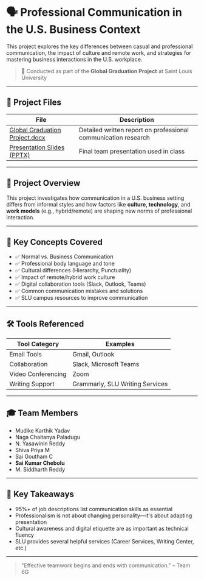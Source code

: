 # 🗣️ Professional Communication in the U.S. Business Context

This project explores the key differences between casual and professional communication, the impact of culture and remote work, and strategies for mastering business interactions in the U.S. workplace.

> 📍 Conducted as part of the **Global Graduation Project** at Saint Louis University

---

## 📁 Project Files

| File | Description |
|------|-------------|
| [Global Graduation Project.docx](https://github.com/Saich6/professional-communication-research/blob/main/Global%20Graduation%20Project.docx) | Detailed written report on professional communication research |
| [Presentation Slides (PPTX)](https://github.com/Saich6/professional-communication-research/blob/main/GGProject_presentation.pptx) | Final team presentation used in class |

---

## 🎯 Project Overview

This project investigates how communication in a U.S. business setting differs from informal styles and how factors like **culture, technology**, and **work models** (e.g., hybrid/remote) are shaping new norms of professional interaction.

---

## 🧠 Key Concepts Covered

- ✅ Normal vs. Business Communication
- ✅ Professional body language and tone
- ✅ Cultural differences (Hierarchy, Punctuality)
- ✅ Impact of remote/hybrid work culture
- ✅ Digital collaboration tools (Slack, Outlook, Teams)
- ✅ Common communication mistakes and solutions
- ✅ SLU campus resources to improve communication

---

## 🛠 Tools Referenced

| Tool Category | Examples |
|---------------|----------|
| Email Tools | Gmail, Outlook |
| Collaboration | Slack, Microsoft Teams |
| Video Conferencing | Zoom |
| Writing Support | Grammarly, SLU Writing Services |

---

## 🎓 Team Members

- Mudike Karthik Yadav  
- Naga Chaitanya Paladugu  
- N. Yasawinin Reddy  
- Shiva Priya M  
- Sai Goutham C  
- **Sai Kumar Chebolu**  
- M. Siddharth Reddy

---

## 📌 Key Takeaways

- 95%+ of job descriptions list communication skills as essential  
- Professionalism is not about changing personality—it's about adapting presentation  
- Cultural awareness and digital etiquette are as important as technical fluency  
- SLU provides several helpful services (Career Services, Writing Center, etc.)

---

> "Effective teamwork begins and ends with communication." – Team 6G


